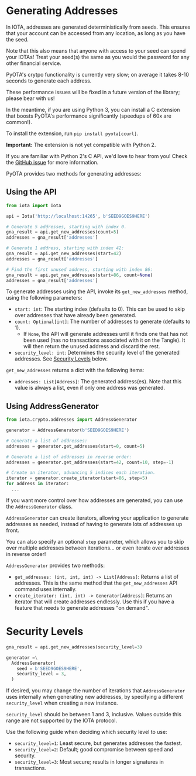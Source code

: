# Generating Addresses
In IOTA, addresses are generated deterministically from seeds.  This ensures
that your account can be accessed from any location, as long as you have the
seed.

Note that this also means that anyone with access to your seed can spend your
IOTAs!  Treat your seed(s) the same as you would the password for any other
financial service.

<aside class="notice">
  PyOTA's crytpo functionality is currently very slow; on average it takes 8-10
  seconds to generate each address.

  <p>
    These performance issues will be fixed in a future version of the library;
    please bear with us!
  </p>

  <p>
    In the meantime, if you are using Python 3, you can install a C extension
    that boosts PyOTA's performance significantly (speedups of 60x are common!).
  </p>

  <p>
    To install the extension, run <code>pip install pyota[ccurl]</code>.
  </p>

  <p>
    <strong>Important:</strong> The extension is not yet compatible with Python
    2.
  </p>

  <p>
    If you are familiar with Python 2's C API, we'd love to hear from you!
    Check the
    <a href="https://github.com/todofixthis/pyota-ccurl/issues/4">GitHub issue</a>
    for more information.
  </p>
</aside>

PyOTA provides two methods for generating addresses:

## Using the API
```python
from iota import Iota

api = Iota('http://localhost:14265', b'SEED9GOES9HERE')

# Generate 5 addresses, starting with index 0.
gna_result = api.get_new_addresses(count=5)
addresses = gna_result['addresses']

# Generate 1 address, starting with index 42:
gna_result = api.get_new_addresses(start=42)
addresses = gna_result['addresses']

# Find the first unused address, starting with index 86:
gna_result = api.get_new_addresses(start=86, count=None)
addresses = gna_result['addresses']
```

To generate addresses using the API, invoke its `get_new_addresses` method,
using the following parameters:

- `start: int`: The starting index (defaults to 0).  This can be used to skip
  over addresses that have already been generated.
- `count: Optional[int]`: The number of addresses to generate (defaults to 1).
  - If `None`, the API will generate addresses until it finds one that has not
    been used (has no transactions associated with it on the Tangle).  It will
    then return the unused address and discard the rest.
- `security_level: int`: Determines the security level of the generated
  addresses.  See [Security Levels](#security-levels) below.

`get_new_addresses` returns a dict with the following items:

- `addresses: List[Address]`: The generated address(es).
  Note that this value is always a list, even if only one address was generated.

## Using AddressGenerator
```python
from iota.crypto.addresses import AddressGenerator

generator = AddressGenerator(b'SEED9GOES9HERE')

# Generate a list of addresses:
addresses = generator.get_addresses(start=0, count=5)

# Generate a list of addresses in reverse order:
addresses = generator.get_addresses(start=42, count=10, step=-1)

# Create an iterator, advancing 5 indices each iteration.
iterator = generator.create_iterator(start=86, step=5)
for address in iterator:
  ...
```

If you want more control over how addresses are generated, you can use the
`AddressGenerator` class.

`AddressGenerator` can create iterators, allowing your application to generate
addresses as needed, instead of having to generate lots of addresses up front.

You can also specify an optional `step` parameter, which allows you to skip over
multiple addresses between iterations... or even iterate over addresses in
reverse order!

`AddressGenerator` provides two methods:

- `get_addresses: (int, int, int) -> List[Address]`: Returns a list of
  addresses.  This is the same method that the `get_new_addresses` API command
  uses internally.
- `create_iterator: (int, int) -> Generator[Address]`: Returns an iterator that
  will create addresses endlessly.  Use this if you have a feature that needs
  to generate addresses "on demand".

# Security Levels
```python
gna_result = api.get_new_addresses(security_level=3)

generator =\
  AddressGenerator(
    seed = b'SEED9GOES9HERE',
    security_level = 3,
  )
```

If desired, you may change the number of iterations that `AddressGenerator` uses
internally when generating new addresses, by specifying a different
`security_level` when creating a new instance.

`security_level` should be between 1 and 3, inclusive.  Values outside this
range are not supported by the IOTA protocol.

Use the following guide when deciding which security level to use:

- `security_level=1`: Least secure, but generates addresses the fastest.
- `security_level=2`: Default; good compromise between speed and security.
- `security_level=3`: Most secure; results in longer signatures in transactions.
